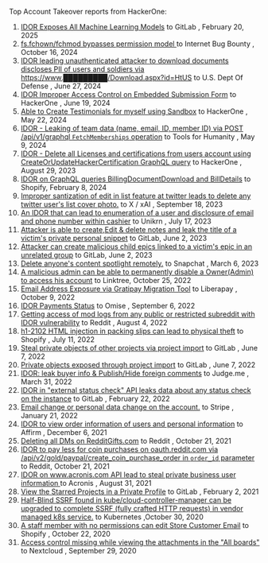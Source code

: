Top Account Takeover reports from HackerOne:

1. [IDOR Exposes All Machine Learning Models](https://hackerone.com/reports/2528293) to GitLab , February 20, 2025
2. [fs.fchown/fchmod bypasses permission model ](https://hackerone.com/reports/2590608) to Internet Bug Bounty , October 16, 2024
3. [IDOR leading unauthenticated attacker to download documents discloses PII of users and soldiers via https://www.█████████/Download.aspx?id=HtUS](https://hackerone.com/reports/1626508) to U.S. Dept Of Defense , June 27, 2024
4. [IDOR Improper Access Control on Embedded Submission Form](https://hackerone.com/reports/2483666) to HackerOne , June 19, 2024
5. [Able to Create Testimonials for myself using Sandbox](https://hackerone.com/reports/2490953) to HackerOne , May 22, 2024
6. [IDOR - Leaking of team data (name, email, ID, member ID) via POST /api/v1/graphql `FetchMemberships` operation](https://hackerone.com/reports/2381816) to Tools for Humanity , May 9, 2024
7. [IDOR - Delete all Licenses and certifications from users account using CreateOrUpdateHackerCertification GraphQL query](https://hackerone.com/reports/2122671) to HackerOne , August 29, 2023
8. [IDOR on GraphQL queries BillingDocumentDownload and BillDetails](https://hackerone.com/reports/2207248) to Shopify, February 8, 2024
9. [Improper santization of edit in list feature at twitter leads to delete any twitter user's list cover photo.](https://hackerone.com/reports/1437004) to X / xAI , September 18, 2023
10. [An IDOR that can lead to enumeration of a user and disclosure of email and phone number within cashier](https://hackerone.com/reports/1966006) to Unikrn , July 17, 2023
11. [Attacker is able to create,Edit & delete notes and leak the title of a victim's private personal snippet](https://hackerone.com/reports/1751258) to GitLab, June 2, 2023
12. [Attacker can create malicious child epics linked to a victim's epic in an unrelated group](https://hackerone.com/reports/1892200) to GitLab, June 2, 2023
13. [Delete anyone's content spotlight remotely.](https://hackerone.com/reports/1819832) to Snapchat , March 6, 2023
14. [A malicious admin can be able to permanently disable a Owner(Admin) to access his account](https://hackerone.com/reports/1718574) to Linktree, October 25, 2022
15. [Email Address Exposure via Gratipay Migration Tool](https://hackerone.com/reports/1727044) to Liberapay , October 9, 2022
16. [IDOR Payments Status](https://hackerone.com/reports/1538669) to Omise , September 6, 2022
17. [Getting access of mod logs from any public or restricted subreddit with IDOR vulnerability](https://hackerone.com/reports/1658418) to Reddit , August 4, 2022
18. [h1-2102 HTML injection in packing slips can lead to physical theft](https://hackerone.com/reports/1087122) to Shopify , July 11, 2022
19. [Steal private objects of other projects via project import](https://hackerone.com/reports/743953) to GitLab , June 7, 2022
20. [Private objects exposed through project import](https://hackerone.com/reports/767770) to GitLab , June 7, 2022
21. [IDOR: leak buyer info & Publish/Hide foreign comments](https://hackerone.com/reports/1410498) to Judge.me , March 31, 2022
22. [IDOR in "external status check" API leaks data about any status check on the instance](https://hackerone.com/reports/1372216) to GitLab , February 22, 2022
23. [Email change or personal data change on the account.](https://hackerone.com/reports/1250037) to Stripe , January 21, 2022
24. [IDOR to view order information of users and personal information](https://hackerone.com/reports/1323406) to Affirm , December 6, 2021
25. [Deleting all DMs on RedditGifts.com](https://hackerone.com/reports/1213237) to Reddit , October 21, 2021
26. [IDOR to pay less for coin purchases on oauth.reddit.com via /api/v2/gold/paypal/create_coin_purchase_order in `order_id` parameter ](https://hackerone.com/reports/1213765) to Reddit, October 21, 2021
27. [IDOR on www.acronis.com API lead to steal private business user information ](https://hackerone.com/reports/1182465) to Acronis , August 31, 2021
28. [View the Starred Projects in a Private Profile](https://hackerone.com/reports/703894) to GitLab , February 2, 2021
29. [Half-Blind SSRF found in kube/cloud-controller-manager can be upgraded to complete SSRF (fully crafted HTTP requests) in vendor managed k8s service.](https://hackerone.com/reports/776017) to Kubernetes ,October 30, 2020
30. [A staff member with no permissions can edit Store Customer Email](https://hackerone.com/reports/980511) to Shopify , October 22, 2020
31. [Access control missing while viewing the attachments in the "All boards"](https://hackerone.com/reports/916704) to Nextcloud , September 29, 2020



 





